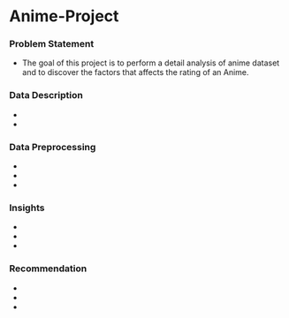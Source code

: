 # Anime-Project

### Problem Statement
- The goal of this project is to perform a detail analysis of anime dataset and to discover the factors that affects the rating of an Anime.


### Data Description
-
-

### Data Preprocessing
-
-
-
### Insights
-
-
-

### Recommendation
-
-
-
